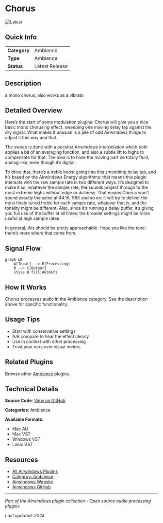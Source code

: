 # Chorus

![Latest](https://img.shields.io/badge/-Latest-10b981)

## Quick Info

| | |
|---|---|
| **Category** | Ambience |
| **Type** | Ambience |
| **Status** | Latest Release |

## Description

a mono chorus, also works as a vibrato

## Detailed Overview

Here’s the start of some modulation plugins: Chorus will give you a nice basic mono chorusing effect, sweeping one moving delay tap against the dry signal. What makes it unusual is a pile of odd Airwindows things to adjust it this way and that.

The sweep is done with a peculiar Airwindows interpolation which both applies a bit of an averaging function, and also a subtle lift to highs to compensate for that. The idea is to have the moving part be totally fluid, analog-like, even though it’s digital.

To drive that, there’s a treble boost going into this smoothing delay tap, and it’s based on the Airwindows Energy algorithms: that means this plugin interacts with the raw sample rate in two different ways. It’s designed to make it so, whatever the sample rate, the sounds project through to the most extreme highs without edge or dullness. That means Chorus won’t sound exactly the same at 44.1K, 96K and so on: it will try to deliver the most finely tuned treble for each sample rate, whatever that is, and the tonality might be different. Also, since it’s running a delay buffer, it’s giving you full use of the buffer at all times: the broader settings might be more useful at high sample rates.

In general, this should be pretty approachable. Hope you like the tone: there’s more where that came from.

## Signal Flow

```mermaid
graph LR
    A[Input] --> B[Processing]
    B --> C[Output]
    style B fill:#6366f1
```

## How It Works

Chorus processes audio in the Ambience category. See the description above for specific functionality.

## Usage Tips

- Start with conservative settings
- A/B compare to hear the effect clearly
- Use in context with other processing
- Trust your ears over visual meters


## Related Plugins

Browse other [Ambience](../categories/ambience.md) plugins.


## Technical Details

**Source Code**: [View on GitHub](https://github.com/airwindows/airwindows/tree/master/plugins/LinuxVST/src/Chorus)

**Categories**: Ambience

**Available Formats**:
- Mac AU
- Mac VST
- Windows VST
- Linux VST

## Resources

- [All Airwindows Plugins](../../README.md)
- [Category: Ambience](../categories/ambience.md)
- [Airwindows Website](https://www.airwindows.com)
- [Airwindows GitHub](https://github.com/airwindows/airwindows)

---

*Part of the Airwindows plugin collection - Open source audio processing plugins*

*Last updated: 2024*
